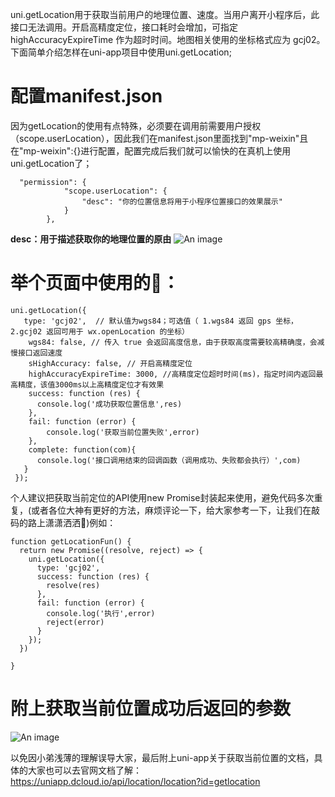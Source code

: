 uni.getLocation用于获取当前用户的地理位置、速度。当用户离开小程序后，此接口无法调用。开启高精度定位，接口耗时会增加，可指定 highAccuracyExpireTime 作为超时时间。地图相关使用的坐标格式应为 gcj02。下面简单介绍怎样在uni-app项目中使用uni.getLocation;
# 配置manifest.json
  因为getLocation的使用有点特殊，必须要在调用前需要用户授权（scope.userLocation），因此我们在manifest.json里面找到"mp-weixin"且在"mp-weixin":{}进行配置，配置完成后我们就可以愉快的在真机上使用uni.getLocation了；
```
  "permission": {
			"scope.userLocation": {
				"desc": "你的位置信息将用于小程序位置接口的效果展示" 
			}
		},
```
**desc：用于描述获取你的地理位置的原由**
![An image](./uni_map_example1.jpeg)


# 举个页面中使用的🌰：
```
uni.getLocation({
   type: 'gcj02',  // 默认值为wgs84；可选值（ 1.wgs84 返回 gps 坐标，2.gcj02 返回可用于 wx.openLocation 的坐标）
    wgs84: false, // 传入 true 会返回高度信息，由于获取高度需要较高精确度，会减慢接口返回速度
    sHighAccuracy: false, // 开启高精度定位
    highAccuracyExpireTime: 3000, //高精度定位超时时间(ms)，指定时间内返回最高精度，该值3000ms以上高精度定位才有效果
    success: function (res) {
      console.log('成功获取位置信息',res)
    },
    fail: function (error) {
        console.log('获取当前位置失败',error)
    },
    complete: function(com){
      console.log('接口调用结束的回调函数（调用成功、失败都会执行）',com)     
   }
 });
```
个人建议把获取当前定位的API使用new Promise封装起来使用，避免代码多次重复，(或者各位大神有更好的方法，麻烦评论一下，给大家参考一下，让我们在敲码的路上潇潇洒洒👀)例如：
```
function getLocationFun() {
  return new Promise((resolve, reject) => {
    uni.getLocation({
      type: 'gcj02',
      success: function (res) {
        resolve(res)
      },
      fail: function (error) {
        console.log('执行',error)
        reject(error)
      }
    });
  })

}
```
# 附上获取当前位置成功后返回的参数
![An image](./uni_map_example2.png)

以免因小弟浅薄的理解误导大家，最后附上uni-app关于获取当前位置的文档，具体的大家也可以去官网文档了解：https://uniapp.dcloud.io/api/location/location?id=getlocation